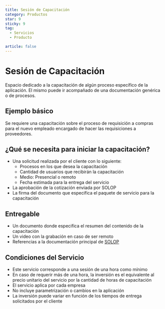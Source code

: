 ```yaml
---
title: Sesión de Capacitación
category: Productos
star: 9
sticky: 9
tag:
  - Servicios
  - Producto

article: false
---
```

# Sesión de Capacitación

Espacio dedicado a la capacitación de algún proceso específico de la aplicación. El mismo puede ir acompañado de una documentación genérica o de procesos.

## Ejemplo básico

Se requiere una capacitación sobre el proceso de requisición a compras para el nuevo empleado encargado de hacer las requisiciones a proveedores.

## ¿Qué se necesita para iniciar la capacitación?

- Una solicitud realizada por el cliente con lo siguiente:
  - Procesos en los que desea la capacitación
  - Cantidad de usuarios que recibirán la capacitación
  - Medio: Presencial o remoto
  - Fecha estimada para la entrega del servicio
- La aprobación de la cotización enviada por SOLOP
- La firma del documento que especifica el paquete de servicio para la capacitación

## Entregable

- Un documento donde especifica el resumen del contenido de la capacitación
- Un video con la grabación en caso de ser remoto
- Referencias a la documentación principal de [SOLOP](https://ayuda.solopapp.com/)

## Condiciones del Servicio

- Este servicio corresponde a una sesión de una hora como mínimo
- En caso de requerir más de una hora, la inversión es el equivalente al precio unitario del servicio por la cantidad de horas de capacitación
- El servicio aplica por cada empresa
- No incluye parametrización o cambios en la aplicación
- La inversión puede variar en función de los tiempos de entrega solicitados por el cliente
